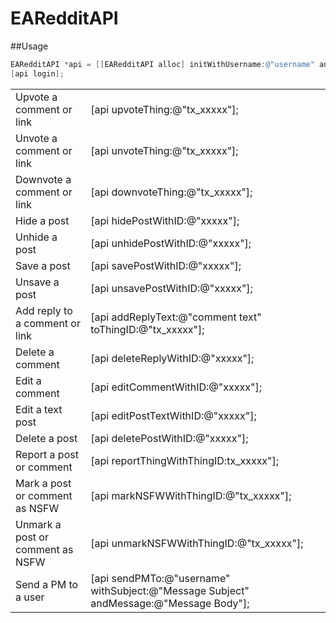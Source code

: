 EARedditAPI
===========
##Usage

```objective-c
EARedditAPI *api = [[EARedditAPI alloc] initWithUsername:@"username" andPassword:@"password"];
[api login];
```
<table>
  <tr>
    <td>Upvote a comment or link</td>
    <td>[api upvoteThing:@"tx_xxxxx"];</td>
  </tr>
  <tr>
    <td>Unvote a comment or link</td>
    <td>[api unvoteThing:@"tx_xxxxx"];</td>
  </tr>
  <tr>
    <td>Downvote a comment or link</td>
    <td>[api downvoteThing:@"tx_xxxxx"];</td>
  </tr>
  <tr>
    <td>Hide a post</td>
    <td>[api hidePostWithID:@"xxxxx"];</td>
  </tr>
  <tr>
    <td>Unhide a post</td>
    <td>[api unhidePostWithID:@"xxxxx"];</td>
  </tr>
  <tr>
    <td>Save a post</td>
    <td>[api savePostWithID:@"xxxxx"];</td>
  </tr>
  <tr>
    <td>Unsave a post</td>
    <td>[api unsavePostWithID:@"xxxxx"];</td>
  </tr>
  <tr>
    <td>Add reply to a comment or link</td>
    <td>[api addReplyText:@"comment text" toThingID:@"tx_xxxxx"];</td>
  </tr>
  <tr>
    <td>Delete a comment</td>
    <td>[api deleteReplyWithID:@"xxxxx"];</td>
  </tr>
  <tr>
    <td>Edit a comment</td>
    <td>[api editCommentWithID:@"xxxxx"];</td>
  </tr>
  <tr>
    <td>Edit a text post</td>
    <td>[api editPostTextWithID:@"xxxxx"];</td>
  </tr>
  <tr>
    <td>Delete a post</td>
    <td>[api deletePostWithID:@"xxxxx"];</td>
  </tr>
  <tr>
    <td>Report a post or comment</td>
    <td>[api reportThingWithThingID:tx_xxxxx"];</td>
  </tr>
  <tr>
    <td>Mark a post or comment as NSFW</td>
    <td>[api markNSFWWithThingID:@"tx_xxxxx"];</td>
  </tr>
  <tr>
    <td>Unmark a post or comment as NSFW</td>
    <td>[api unmarkNSFWWithThingID:@"tx_xxxxx"];</td>
  </tr>
   <tr>
    <td>Send a PM to a user</td>
    <td>[api sendPMTo:@"username" withSubject:@"Message Subject" andMessage:@"Message Body"];</td>
  </tr>
</table>
